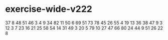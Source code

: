 # exercise-wide-v222
37
8
48
51
46
3
4
9
34
82
11
50
6
69
51
73
78
45
26
55
4
19
13
36
38
47
9
3
12
3
7
23
16
21
25
58
54
14
31
49
3
20
5
79
10
27
47
66
80
24
44
9
51
26
22
8
